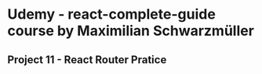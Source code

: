 # Udemy - react-complete-guide course by Maximilian Schwarzmüller

## Project 11 - React Router Pratice

 
